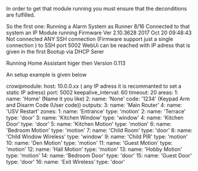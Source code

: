 In order to get that module running you must ensure that the deconditions are fulfilled.

So the first one:
Running a Alarm System as Runner 8/16
Connected to that system an IP Module running Firmware Ver 2.10.3628 2017 Oct 20 09:48:43
Not connected ANY SSH connection (Firmware support just a single connection ) to SSH port 5002
WebUi can be reached with IP adress that is given in the first Bootup via DHCP Serer

Running Home Assistant higer then Version 0.113

An setup example is given below

crowipmodule:
  host: 10.0.0.xx ( any IP adress it is recommanted to set a static IP adress)
  port: 5002
  keepalive_interval: 60
  timeout: 20
  areas:
    1:
      name: 'Home'  (Name it you like)
    2:
      name: 'None'
      code: '1234'  (Keypad Arm and Disarm Code (User code))
  outputs:
    3:
      name: 'Main Router'
    4:
      name: 'USV Restart'
  zones:
    1:
      name: 'Entrance'
      type: 'motion'
    2:
      name: 'Terrace'
      type: 'door'
    3:
      name: 'Kitchen Window'
      type: 'window'
    4:
      name: 'Kitchen Door'
      type: 'door'
    5:
      name: 'Kitchen Motion'
      type: 'motion'
    6:
      name: 'Bedroom Motion'
      type: 'motion'
    7:
      name: 'Child Room'
      type: 'door'
    8:
      name: 'Child Window Wireless'
      type: 'window'
    9:
      name: 'Child PIR'
      type: 'motion'
    10:
      name: 'Den Motion'
      type: 'motion'
    11:
      name: 'Guest Motion'
      type: 'motion'
    12:
      name: 'Hall Motion'
      type: 'motion'
    13:
      name: 'Hobby Motion'
      type: 'motion'
    14:
      name: 'Bedroom Door'
      type: 'door'
    15:
      name: 'Guest Door'
      type: 'door'
    16:
      name: 'Exit Wireless'
      type: 'door'

